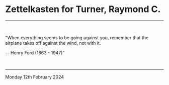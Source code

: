 # Zettelkasten for Turner, Raymond C.

---

<br>


"When everything seems to be going against you, remember that the airplane takes off against the wind, not with it.

-- Henry Ford (1863 - 1947)"
 

</br>

---
Monday 12th February 2024
